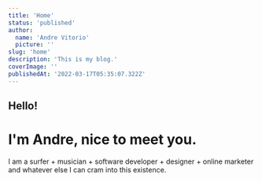 ```yaml
---
title: 'Home'
status: 'published'
author:
  name: 'Andre Vitorio'
  picture: ''
slug: 'home'
description: 'This is my blog.'
coverImage: ''
publishedAt: '2022-03-17T05:35:07.322Z'
---
```


## Hello!

# I'm Andre, nice to meet you.

I am a surfer + musician + software developer + designer + online marketer and whatever else I can cram into this existence.

